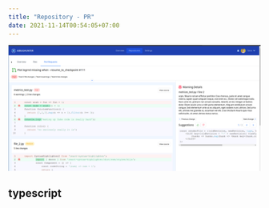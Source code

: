 ```yaml
---
title: "Repository - PR"
date: 2021-11-14T00:54:05+07:00
---
```


![page screenshot](/screenshots/page-repository-pr.png "screenshot")

## typescript
```typescript
```
